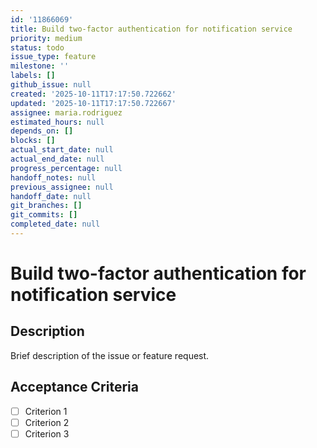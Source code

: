 ```yaml
---
id: '11866069'
title: Build two-factor authentication for notification service
priority: medium
status: todo
issue_type: feature
milestone: ''
labels: []
github_issue: null
created: '2025-10-11T17:17:50.722662'
updated: '2025-10-11T17:17:50.722667'
assignee: maria.rodriguez
estimated_hours: null
depends_on: []
blocks: []
actual_start_date: null
actual_end_date: null
progress_percentage: null
handoff_notes: null
previous_assignee: null
handoff_date: null
git_branches: []
git_commits: []
completed_date: null
---
```


# Build two-factor authentication for notification service

## Description

Brief description of the issue or feature request.

## Acceptance Criteria

- [ ] Criterion 1
- [ ] Criterion 2
- [ ] Criterion 3